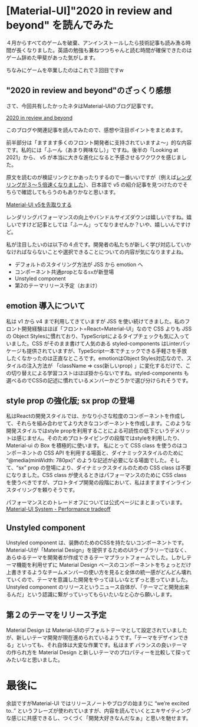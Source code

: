 # [Material-UI]"2020 in review and beyond" を読んでみた
４月からすべてのゲームを破棄、アンインストールしたら技術記事も読み漁る時間が長くなりました。英語の勉強も兼ねつつちゃんと読む時間が確保できたのはゲーム辞めた甲斐があった気がします。

ちなみにゲームを卒業したのはこれで３回目ですw


## "2020 in review and beyond"のざっくり感想
さて、今回共有したかったネタはMaterial-UIのブログ記事です。

[2020 in review and beyond](https://medium.com/material-ui/2020-in-review-and-beyond-55d2cab0975c)

このブログや関連記事を読んでみたので、感想や注目ポイントをまとめます。


前半部分は「ますます多くのフロント開発者に支持されていますよ〜」的な内容です。私的には「ふーん（あまり興味なし）」ですね。後半の「Looking at 2021」から、 v5 が本当に大きな進化になると予感させるワクワクを感じました。

原文を読むのが検証リンクとかあったりするので一番いいですが（例えば[レンダリングが３〜５倍速くなりました](https://github.com/mui-org/material-ui/issues/21657#issuecomment-707140999)）、日本語で v5 の紹介記事を見つけたのでそちらで確認してもらうのもありかなと思います。

[Material-UI v5を先取りする](https://tech.techtouch.jp/entry/material-ui-v5_9)

レンダリングパフォーマンスの向上やバンドルサイズダウンは嬉しいですね。嬉しいですけど記事としては「ふーん」ってなりませんか？いや、嬉しいんですけど。


私が注目したいのは以下の４点です。開発者の私たちが新しく学び対応していかなければならないことや選択できることについての内容が気になりますよね。

- デフォルトのスタイリング方法が JSS から emotion へ
- コンポーネント共通propとなる`sx`が新登場
- Unstyled component
- 第2のテーマリリース予定（おまけ）

## emotion 導入について
私は v1 から v4 まで利用してきていますが JSS を使い続けてきました。私のフロント開発経験はほぼ「フロント=React=Material-UI」なので CSS よりも JSS の Object Stylesに慣れており、TypeScriptによるタイプチェックも気に入っていました。CSS がそのまま書けて人気のある styled-components はLinterパッケージも提供されていますが、TypeScript一本でチェックできる手軽さを手放したくなかったのは正直なところです。emotionはObject Styles対応なので、スタイルの注入方法が 「className => css(新しいprop) 」に変化するだけで、この切り替えによる学習コストはほぼ掛からないですね。styled-components も選べるのでCSSの記述に慣れているメンバーかどうかで選び分けられそうです。

## style prop の強化版; sx prop の登場
私はReactの開発スタイルでは、かなり小さな粒度のコンポーネントを作成して、それらを組み合わせてより大きなコンポーネントを作成します。このような開発スタイルではstyle propを利用することによる可読性の低下というデメリットは感じません。そのためプロトタイピングの段階ではstyleを利用したり、Material-ui の Box を積極的に使います。
私にとって CSS class を使うのはコンポーネントの CSS API を利用する場面と、ダイナミックスタイルのために “@media(minWidth: 780px)” のような記述が必要になる場面でした。そして、“sx” prop の登場により、ダイナミックスタイルのための CSS class は不要になりました。CSS class が使えるときはパフォーマンスのために CSS class を使うべきですが、プロトタイプ開発の段階において、私はますますインラインスタイリングを頼りそうです。

パフォーマンスとのトレードオフについては公式ページにまとまっています。
[Material-UI System - Performance tradeoff](https://next.material-ui.com/ja/system/basics/#performance-tradeoff)

## Unstyled component
Unstyled component は、装飾のためのCSSを持たないコンポーネントです。Material-UIが「Material Design」を提供するためのUIライブラリーではなく、あらゆるテーマを開発者が作成できるテーマプラットフォームでした。しかしテーマ機能を利用せずに Material Design ベースのコンポーネントをちょっとだけ上書きするようなチームメンバーの使い方を見ると全体の統一感がどんどん壊れていくので、テーマを意識した開発をやってほしいなとずっと思っていました。Unstyled component のリリースというニュース自体が、「テーマごと開発出来るんだ」という認識に繋がっていってもらいたいなと心から願いします。


## 第２のテーマをリリース予定
Material Design は Material-UIのデフォルトテーマとして設定されていましたが、新しいテーマ開発が現在進められているようです。「テーマをデザインできる」といっても、それ自体は大変な作業です。私はまず バランスの良いテーマの作られ方を Material Design と新しいテーマのプロパティーを比較して探ってみたいなと思いました。

# 最後に
余談ですがMaterial-UI ではリリースノートやブログの始まりに “we’re excited to..” というフレーズが使われていますが、内容を読んでいくとエキサイティングな感じに共感できるし、つくづく「開発大好きなんだなぁ」と思いを馳せます。
